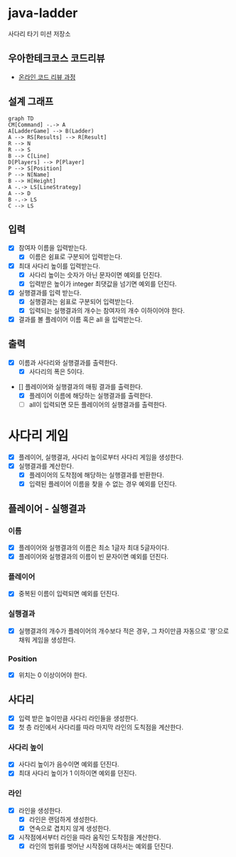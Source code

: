 # java-ladder

사다리 타기 미션 저장소

## 우아한테크코스 코드리뷰

- [온라인 코드 리뷰 과정](https://github.com/woowacourse/woowacourse-docs/blob/master/maincourse/README.md)

## 설계 그래프
```mermaid
graph TD
CM[Command] -.-> A
A[LadderGame] --> B(Ladder)
A --> RS[Results] --> R[Result]
R --> N
R --> S
B --> C[Line]
D[Players] --> P[Player]
P --> S[Position]
P --> N[Name]
B --> H[Height]
A -.-> LS[LineStrategy]
A --> D
B -.-> LS
C --> LS
```

## 입력
- [x] 참여자 이름을 입력받는다.
  - [x] 이름은 쉼표로 구분되어 입력받는다.

- [x] 최대 사다리 높이를 입력받는다.
  - [x] 사다리 높이는 숫자가 아닌 문자이면 예외를 던진다.
  - [x] 입력받은 높이가 integer 최댓값을 넘기면 예외를 던진다.

- [x] 실행결과를 입력 받는다.
  - [x] 실행결과는 쉼표로 구분되어 입력받는다.
  - [x] 입력되는 실행결과의 개수는 참여자의 개수 이하이어야 한다.
  
- [x] 결과를 볼 플레이어 이름 혹은 all 을 입력받는다. 

## 출력
- [x] 이름과 사다리와 실행결과를 출력한다.
  - [x] 사다리의 폭은 5이다.
- [] 플레이어와 실행결과의 매핑 결과를 출력한다.
  - [x] 플레이어 이름에 해당하는 실행결과를 출력한다.
  - [ ] all이 입력되면 모든 플레이어의 실행결과를 출력한다.
  
# 사다리 게임
- [x] 플레이어, 실행결과, 사다리 높이로부터 사다리 게임을 생성한다.
- [x] 실행결과를 계산한다.
  - [x] 플레이어의 도착점에 해당하는 실행결과를 반환한다.
  - [x] 입력된 플레이어 이름을 찾을 수 없는 경우 예외를 던진다.
  
## 플레이어 - 실행결과
### 이름
- [x] 플레이어와 실행결과의 이름은 최소 1글자 최대 5글자이다.
- [x] 플레이어와 실행결과의 이름이 빈 문자이면 예외를 던진다.
### 플레이어
- [x] 중복된 이름이 입력되면 예외를 던진다.
### 실행결과
- [x] 실행결과의 개수가 플레이어의 개수보다 적은 경우, 그 차이만큼 자동으로 '꽝'으로 채워 게임을 생성한다.
### Position
- [x] 위치는 0 이상이어야 한다.


## 사다리
- [x] 입력 받은 높이만큼 사다리 라인들을 생성한다.
- [x] 첫 층 라인에서 사다리를 따라 마지막 라인의 도칙점을 계산한다.
### 사다리 높이 
- [x] 사다리 높이가 음수이면 예외를 던진다.
- [x] 최대 사다리 높이가 1 이하이면 예외를 던진다.
### 라인
- [x] 라인을 생성한다.
  - [x] 라인은 랜덤하게 생성한다.
  - [x] 연속으로 겹치지 않게 생성한다.
- [x] 시작점에서부터 라인을 따라 움직인 도착점을 계산한다.
  - [x] 라인의 범위를 벗어난 시작점에 대하서는 예외를 던진다. 
